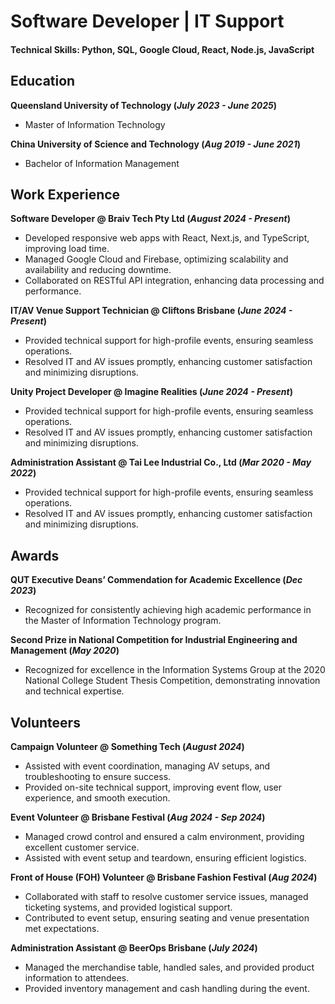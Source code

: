 # Software Developer | IT Support

#### Technical Skills: Python, SQL, Google Cloud, React, Node.js, JavaScript

## Education							       		
**Queensland University of Technology (_July 2023 - June 2025_)**
- Master of Information Technology
  
**China University of Science and Technology (_Aug 2019 - June 2021_)**      		
- Bachelor of Information Management

## Work Experience
**Software Developer @ Braiv Tech Pty Ltd (_August 2024 - Present_)**
- Developed responsive web apps with React, Next.js, and TypeScript, improving load time.
- Managed Google Cloud and Firebase, optimizing scalability and availability and reducing downtime.
- Collaborated on RESTful API integration, enhancing data processing and performance.

**IT/AV Venue Support Technician @ Cliftons Brisbane (_June 2024 - Present_)**
- Provided technical support for high-profile events, ensuring seamless operations.
- Resolved IT and AV issues promptly, enhancing customer satisfaction and minimizing disruptions.

**Unity Project Developer @ Imagine Realities (_June 2024 - Present_)**
- Provided technical support for high-profile events, ensuring seamless operations.
- Resolved IT and AV issues promptly, enhancing customer satisfaction and minimizing disruptions.

**Administration Assistant @ Tai Lee Industrial Co., Ltd (_Mar 2020 - May 2022_)**
- Provided technical support for high-profile events, ensuring seamless operations.
- Resolved IT and AV issues promptly, enhancing customer satisfaction and minimizing disruptions.

## Awards
**QUT Executive Deans’ Commendation for Academic Excellence (_Dec 2023_)**
- Recognized for consistently achieving high academic performance in the Master of Information Technology program.

**Second Prize in National Competition for Industrial Engineering and Management (_May 2020_)**
- Recognized for excellence in the Information Systems Group at the 2020 National College Student Thesis Competition, demonstrating innovation and technical expertise.

## Volunteers
**Campaign Volunteer @ Something Tech (_August 2024_)**
- Assisted with event coordination, managing AV setups, and troubleshooting to ensure success.
- Provided on-site technical support, improving event flow, user experience, and smooth execution.

**Event Volunteer @ Brisbane Festival (_Aug 2024 - Sep 2024_)**
- Managed crowd control and ensured a calm environment, providing excellent customer service.
- Assisted with event setup and teardown, ensuring efficient logistics.

**Front of House (FOH) Volunteer @ Brisbane Fashion Festival (_Aug 2024_)**
- Collaborated with staff to resolve customer service issues, managed ticketing systems, and provided logistical support.
- Contributed to event setup, ensuring seating and venue presentation met expectations.

**Administration Assistant @ BeerOps Brisbane (_July 2024_)**
- Managed the merchandise table, handled sales, and provided product information to attendees.
- Provided inventory management and cash handling during the event.
